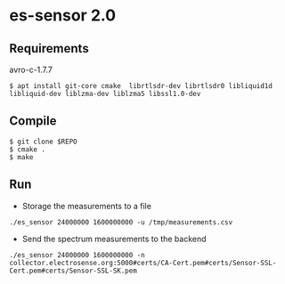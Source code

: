 
# es-sensor 2.0


## Requirements

avro-c-1.7.7 

```
$ apt install git-core cmake  librtlsdr-dev librtlsdr0 libliquid1d libliquid-dev liblzma-dev liblzma5 libssl1.0-dev 
```

## Compile

```
$ git clone $REPO
$ cmake .
$ make 
```

## Run

* Storage the measurements to a file

```
./es_sensor 24000000 1600000000 -u /tmp/measurements.csv
```

* Send the spectrum measurements to the backend 

```
./es_sensor 24000000 1600000000 -n collector.electrosense.org:5000#certs/CA-Cert.pem#certs/Sensor-SSL-Cert.pem#certs/Sensor-SSL-SK.pem
```